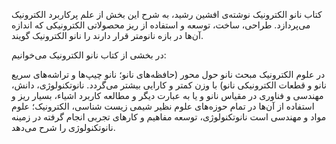 
کتاب نانو الکترونیک نوشته‌ی افشین رشید، به شرح این بخش از علم پرکاربرد الکترونیک می‌پردازد. طراحی، ساخت، توسعه و استفاده از ریز محصولاتی الکترونیکی که اندازه آن‌ها در بازه نانومتر قرار دارند را نانو الکترونیک گویند.

در بخشی از کتاب نانو الکترونیک می‌خوانیم:

در علوم الکترونیک مبحث نانو حول محور (حافظه‌های نانو؛ نانو چیپ‌ها و تراشه‌های سریع نانو و قطعات الکترونیکی نانو) با وزن کمتر و کارایی بیشتر می‌گردد. نانوتکنولوژی، دانش، مهندسی و فناوری در مقیاس نانو و یا به عبارت دیگر و مطالعه کاربرد اشیاء، بسیار ریز و استفاده از آن‌ها در تمام حوزه‌های علوم نظیر شیمی زیست شناسی، الکترونیک؛ علوم مواد و مهندسی است نانوتکنولوژی، توسعه مفاهیم و کارهای تجربی انجام گرفته در زمینه نانوتکنولوژی را شرح می‌دهد. 

